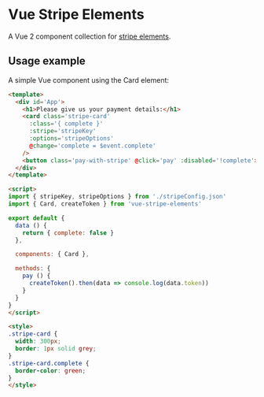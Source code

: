 # Vue Stripe Elements

A Vue 2 component collection for [stripe elements](https://stripe.com/docs/elements).

## Usage example

A simple Vue component using the Card element:

```html
<template>
  <div id='App'>
    <h1>Please give us your payment details:</h1>
    <card class='stripe-card'
      :class='{ complete }'
      :stripe='stripeKey'
      :options='stripeOptions'
      @change='complete = $event.complete'
    />
    <button class='pay-with-stripe' @click='pay' :disabled='!complete'>Pay with credit card</button>
  </div>
</template>

<script>
import { stripeKey, stripeOptions } from './stripeConfig.json'
import { Card, createToken } from 'vue-stripe-elements'

export default {
  data () {
    return { complete: false }
  },

  components: { Card },

  methods: {
    pay () {
      createToken().then(data => console.log(data.token))
    }
  }
}
</script>

<style>
.stripe-card {
  width: 300px;
  border: 1px solid grey;
}
.stripe-card.complete {
  border-color: green;
}
</style>
```
